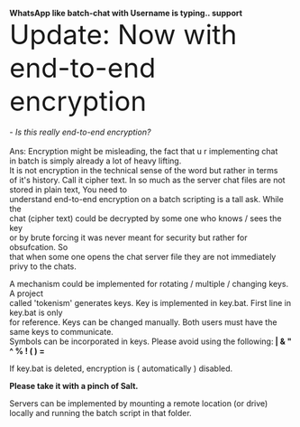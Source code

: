 <b> WhatsApp like batch-chat with Username is typing.. support</b>
<br><font size=23>Update: Now with end-to-end encryption</font></br>
<br>- *Is this really end-to-end encryption?*</br>
<br>Ans: Encryption might be misleading, the fact that u r implementing chat
<br>in batch is simply already a lot of heavy lifting.
<br>It is not encryption in the technical sense of the word but rather in terms
<br>of it's history. Call it cipher text. 
In so much as the server chat files are not stored in plain text,
You need to<br> understand end-to-end encryption on a batch scripting is a tall ask.
While the<br> chat (cipher text) could be decrypted by some one who knows / sees the key<br> or by brute
forcing it was never meant for security but rather for obsufcation. So<br> that when some one
opens the chat server file they are not immediately privy to the chats.</br>

A mechanism could be implemented for rotating / multiple / changing keys. A project <br>called 'tokenism'
generates keys. Key is implemented in key.bat. First line in key.bat is only <br>for reference. Keys can
be changed manually. Both users must have the same keys to communicate. <br>Symbols can be incorporated in
keys. Please avoid using the following:<b> |  & " ^ % ! (  ) = </b>

If key.bat is deleted, encryption is ( automatically ) disabled.

<b>Please take it with a pinch of Salt.</b>

Servers can be implemented by mounting a remote location (or drive) locally and running the batch script in that
folder.
